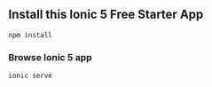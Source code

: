 ## Install this Ionic 5 Free Starter App
```
npm install
```
### Browse Ionic 5 app
```
ionic serve
```
